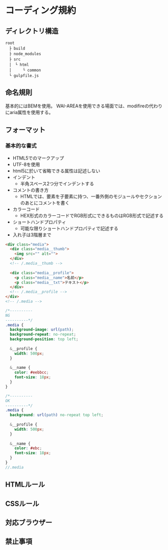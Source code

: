 # コーディング規約

## ディレクトリ構造
```
root
　├ build
　├ node_modules
　├ src
　│　└ html
　│　　　└ common
　└ gulpfile.js
``` 

## 命名規則
基本的にはBEMを使用。
WAI-AREAを使用できる場面では、modifireの代わりにaria属性を使用する。


## フォーマット

### 基本的な書式
- HTML5でのマークアップ
- UTF-8を使用
- html5に於いて省略できる属性は記述しない
- インデント
  - 半角スペース2つ分でインデントする
- コメントの書き方
  - HTMLでは、要素を子要素に持つ、一番外側のモジュールやセクションのあとにコメントを書く
- カラーコード
  - HEX形式のカラーコードでRGB形式にできるものはRGB形式で記述する
- ショートハンドプロパティ
  - 可能な限りショートハンドプロパティで記述する
- 入れ子は3階層まで

```HTML
<div class="media">
  <div class="media__thumb">
    <img src="" alt="">
  </div>
  <!-- /.media__thumb -->
  
  <div class="media__profile">
    <p class="media__name">名前</p>
    <p class="media__txt">テキスト</p>
  </div>
  <!-- /.media__profile -->
</div>
<!-- /.media -->
```

```SCSS
/*----------
NG
----------*/
.media {
  background-image: url(path);
  background-repeat: no-repeat;
  background-position: top left;
  
  &__profile {
    width: 500px;
  }
  
  &__name {
    color: #eebbcc;
    font-size: 18px;
  }
}
```
```SCSS
/*----------
OK
----------*/
.media {
  background: url(path) no-repeat top left;
  
  &__profile {
    width: 500px;
  }
  
  &__name {
    color: #ebc;
    font-size: 18px;
  }
}
//.media
```

## HTMLルール


## CSSルール


## 対応ブラウザー


## 禁止事項
